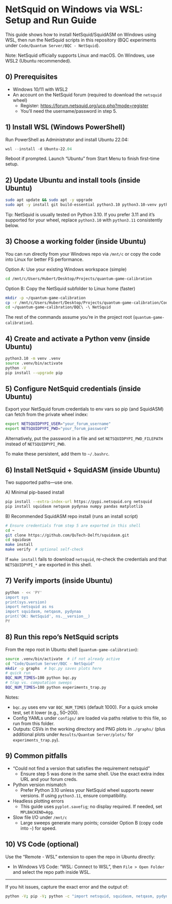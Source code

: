 # NetSquid on Windows via WSL: Setup and Run Guide

This guide shows how to install NetSquid/SquidASM on Windows using WSL, then run the NetSquid scripts in this repository (BQC experiments under `Code/Quantum Server/BQC - NetSquid`).

Note: NetSquid officially supports Linux and macOS. On Windows, use WSL2 (Ubuntu recommended).

## 0) Prerequisites
- Windows 10/11 with WSL2
- An account on the NetSquid forum (required to download the `netsquid` wheel)
  - Register: https://forum.netsquid.org/ucp.php?mode=register
  - You’ll need the username/password in step 5.

## 1) Install WSL (Windows PowerShell)
Run PowerShell as Administrator and install Ubuntu 22.04:

```powershell
wsl --install -d Ubuntu-22.04
```

Reboot if prompted. Launch “Ubuntu” from Start Menu to finish first-time setup.

## 2) Update Ubuntu and install tools (inside Ubuntu)
```bash
sudo apt update && sudo apt -y upgrade
sudo apt -y install git build-essential python3.10 python3.10-venv python3-pip
```

Tip: NetSquid is usually tested on Python 3.10. If you prefer 3.11 and it’s supported for your wheel, replace `python3.10` with `python3.11` consistently below.

## 3) Choose a working folder (inside Ubuntu)
You can run directly from your Windows repo via `/mnt/c` or copy the code into Linux for better FS performance.

Option A: Use your existing Windows workspace (simple)
```bash
cd /mnt/c/Users/Hubert/Desktop/Projects/quantum-game-calibration
```

Option B: Copy the NetSquid subfolder to Linux home (faster)
```bash
mkdir -p ~/quantum-game-calibration
cp -r /mnt/c/Users/Hubert/Desktop/Projects/quantum-game-calibration/Code/Quantum\ Server/BQC\ -\ NetSquid ~/quantum-game-calibration/
cd ~/quantum-game-calibration/BQC\ -\ NetSquid
```

The rest of the commands assume you’re in the project root (`quantum-game-calibration`).

## 4) Create and activate a Python venv (inside Ubuntu)
```bash
python3.10 -m venv .venv
source .venv/bin/activate
python -V
pip install --upgrade pip
```

## 5) Configure NetSquid credentials (inside Ubuntu)
Export your NetSquid forum credentials to env vars so pip (and SquidASM) can fetch from the private wheel index:
```bash
export NETSQUIDPYPI_USER="your_forum_username"
export NETSQUIDPYPI_PWD="your_forum_password"
```
Alternatively, put the password in a file and set `NETSQUIDPYPI_PWD_FILEPATH` instead of `NETSQUIDPYPI_PWD`.

To make these persistent, add them to `~/.bashrc`.

## 6) Install NetSquid + SquidASM (inside Ubuntu)
Two supported paths—use one.

A) Minimal pip-based install
```bash
pip install --extra-index-url https://pypi.netsquid.org netsquid
pip install squidasm netqasm pydynaa numpy pandas matplotlib
```

B) Recommended SquidASM repo install (runs an install script)
```bash
# Ensure credentials from step 5 are exported in this shell
cd ~
git clone https://github.com/QuTech-Delft/squidasm.git
cd squidasm
make install
make verify  # optional self-check
```

If `make install` fails to download `netsquid`, re-check the credentials and that `NETSQUIDPYPI_*` are exported in this shell.

## 7) Verify imports (inside Ubuntu)
```bash
python - << 'PY'
import sys
print(sys.version)
import netsquid as ns
import squidasm, netqasm, pydynaa
print('OK: NetSquid', ns.__version__)
PY
```

## 8) Run this repo’s NetSquid scripts
From the repo root in Ubuntu shell (`quantum-game-calibration`):

```bash
source .venv/bin/activate  # if not already active
cd "Code/Quantum Server/BQC - NetSquid"
mkdir -p graphs  # bqc.py saves plots here
# quick run
BQC_NUM_TIMES=100 python bqc.py
# trap vs. computation sweeps
BQC_NUM_TIMES=100 python experiments_trap.py
```

Notes:
- `bqc.py` uses env var `BQC_NUM_TIMES` (default 1000). For a quick smoke test, set it lower (e.g., 50–200).
- Config YAMLs under `configs/` are loaded via paths relative to this file, so run from this folder.
- Outputs: CSVs in the working directory and PNG plots in `./graphs/` (plus additional plots under `Results/Quantum Server/plots/` for `experiments_trap.py`).

## 9) Common pitfalls
- “Could not find a version that satisfies the requirement netsquid”
  - Ensure step 5 was done in the same shell. Use the exact extra index URL and your forum creds.
- Python version mismatch
  - Prefer Python 3.10 unless your NetSquid wheel supports newer versions. If using `python3.11`, ensure compatibility.
- Headless plotting errors
  - This guide uses `pyplot.savefig`; no display required. If needed, set `MPLBACKEND=Agg`.
- Slow file I/O under `/mnt/c`
  - Large sweeps generate many points; consider Option B (copy code into `~`) for speed.

## 10) VS Code (optional)
Use the “Remote - WSL” extension to open the repo in Ubuntu directly:
- In Windows VS Code: “WSL: Connect to WSL”, then `File > Open Folder` and select the repo path inside WSL.

---
If you hit issues, capture the exact error and the output of:
```bash
python -V; pip -V; python -c "import netsquid, squidasm, netqasm, pydynaa; print(netsquid.__version__)"
```

